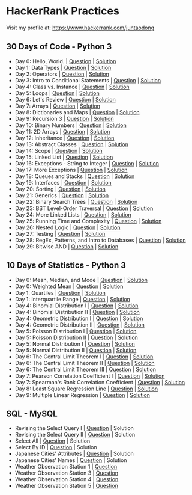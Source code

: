 # HackerRank Practices

Visit my profile at: https://www.hackerrank.com/juntaodong

## 30 Days of Code - Python 3
+ Day 0: Hello, World. | [Question](https://www.hackerrank.com/challenges/30-hello-world/problem) | [Solution](https://github.com/JuntaoDong/hackerrank/blob/master/30%20Days%20of%20Code/day00_hello_world.py)
+ Day 1: Data Types | [Question](https://www.hackerrank.com/challenges/30-data-types/problem) | [Solution](https://github.com/JuntaoDong/hackerrank/blob/master/30%20Days%20of%20Code/day01_data_types.py)
+ Day 2: Operators | [Question](https://www.hackerrank.com/challenges/30-operators/problem) | [Solution](https://github.com/JuntaoDong/hackerrank/blob/master/30%20Days%20of%20Code/day02_operators.py)
+ Day 3: Intro to Conditional Statements | [Question](https://www.hackerrank.com/challenges/30-conditional-statements) | [Solution](https://github.com/JuntaoDong/hackerrank/blob/master/30%20Days%20of%20Code/day03_intro_to_conditional_statements.py)
+ Day 4: Class vs. Instance | [Question](https://www.hackerrank.com/challenges/30-class-vs-instance) | [Solution](https://github.com/JuntaoDong/hackerrank/blob/master/30%20Days%20of%20Code/day04_class_vs_instance.py)
+ Day 5: Loops | [Question](https://www.hackerrank.com/challenges/30-loops) | [Solution](https://github.com/JuntaoDong/hackerrank/blob/master/30%20Days%20of%20Code/day05_loops.py)
+ Day 6: Let's Review | [Question](https://www.hackerrank.com/challenges/30-review-loop) | [Solution](https://github.com/JuntaoDong/hackerrank/blob/master/30%20Days%20of%20Code/day06_lets_review.py)
+ Day 7: Arrays | [Question](https://www.hackerrank.com/challenges/30-arrays) | [Solution](https://github.com/JuntaoDong/hackerrank/blob/master/30%20Days%20of%20Code/day07_arrays.py)
+ Day 8: Dictionaries and Maps | [Question](https://www.hackerrank.com/challenges/30-dictionaries-and-maps) | [Solution](https://github.com/JuntaoDong/hackerrank/blob/master/30%20Days%20of%20Code/day08_dictionaries_and_maps.py)
+ Day 9: Recursion 3 | [Question](https://www.hackerrank.com/challenges/30-recursion) | [Solution](https://github.com/JuntaoDong/hackerrank/blob/master/30%20Days%20of%20Code/day09_recursion3.py)
+ Day 10: Binary Numbers | [Question](https://www.hackerrank.com/challenges/30-binary-numbers) | [Solution](https://github.com/JuntaoDong/hackerrank/blob/master/30%20Days%20of%20Code/day10_binary_numbers.py)
+ Day 11: 2D Arrays | [Question](https://www.hackerrank.com/challenges/30-2d-arrays) | [Solution](https://github.com/JuntaoDong/hackerrank/blob/master/30%20Days%20of%20Code/day11_2d_arrays.py)
+ Day 12: Inheritance | [Question](https://www.hackerrank.com/challenges/30-inheritance) | [Solution](https://github.com/JuntaoDong/hackerrank/blob/master/30%20Days%20of%20Code/day12_inheritance.py)
+ Day 13: Abstract Classes | [Question](https://www.hackerrank.com/challenges/30-abstract-classes) | [Solution](https://github.com/JuntaoDong/hackerrank/blob/master/30%20Days%20of%20Code/day13_abstract_classes.py)
+ Day 14: Scope | [Question](https://www.hackerrank.com/challenges/30-scope) | [Solution](https://github.com/JuntaoDong/hackerrank/blob/master/30%20Days%20of%20Code/day14_scope.py)
+ Day 15: Linked List | [Question](https://www.hackerrank.com/challenges/30-linked-list) | [Solution](https://github.com/JuntaoDong/hackerrank/blob/master/30%20Days%20of%20Code/day15_linked_list.py)
+ Day 16: Exceptions - String to Integer | [Question](https://www.hackerrank.com/challenges/30-exceptions-string-to-integer) | [Solution](https://github.com/JuntaoDong/hackerrank/blob/master/30%20Days%20of%20Code/day16_exceptions_string_to_integer.py)
+ Day 17: More Exceptions | [Question](https://www.hackerrank.com/challenges/30-more-exceptions) | [Solution](https://github.com/JuntaoDong/hackerrank/blob/master/30%20Days%20of%20Code/day17_more_exceptions.py)
+ Day 18: Queues and Stacks | [Question](https://www.hackerrank.com/challenges/30-queues-stacks) | [Solution](https://github.com/JuntaoDong/hackerrank/blob/master/30%20Days%20of%20Code/day18_queues_and_stacks.py)
+ Day 19: Interfaces | [Question](https://www.hackerrank.com/challenges/30-interfaces) | [Solution](https://github.com/JuntaoDong/hackerrank/blob/master/30%20Days%20of%20Code/day19_interfaces.py)
+ Day 20: Sorting | [Question](https://www.hackerrank.com/challenges/30-sorting) | [Solution](https://github.com/JuntaoDong/hackerrank/blob/master/30%20Days%20of%20Code/day20_sorting.py)
+ Day 21: Generics | [Question](https://www.hackerrank.com/challenges/30-generics) | [Solution](https://github.com/JuntaoDong/hackerrank/blob/master/30%20Days%20of%20Code/day21_generics.java)
+ Day 22: Binary Search Trees | [Question](https://www.hackerrank.com/challenges/30-binary-search-trees) | [Solution](https://github.com/JuntaoDong/hackerrank/blob/master/30%20Days%20of%20Code/day22_binary_search_trees.py)
+ Day 23: BST Level-Order Traversal | [Question](https://www.hackerrank.com/challenges/30-binary-trees) | [Solution](https://github.com/JuntaoDong/hackerrank/blob/master/30%20Days%20of%20Code/day23_BST_level_order_traversal.py)
+ Day 24: More Linked Lists | [Question](https://www.hackerrank.com/challenges/30-linked-list-deletion) | [Solution](https://github.com/JuntaoDong/hackerrank/blob/master/30%20Days%20of%20Code/day24_more_linked_lists.py)
+ Day 25: Running Time and Complexity | [Question](https://www.hackerrank.com/challenges/30-running-time-and-complexity) | [Solution](https://github.com/JuntaoDong/hackerrank/blob/master/30%20Days%20of%20Code/day25_running_time_and_complexity.py)
+ Day 26: Nested Logic | [Question](https://www.hackerrank.com/challenges/30-nested-logic) | [Solution](https://github.com/JuntaoDong/hackerrank/blob/master/30%20Days%20of%20Code/day26_nested_logic.py)
+ Day 27: Testing | [Question](https://www.hackerrank.com/challenges/30-testing) | [Solution](https://github.com/JuntaoDong/hackerrank/blob/master/30%20Days%20of%20Code/day27_testing.py)
+ Day 28: RegEx, Patterns, and Intro to Databases | [Question](https://www.hackerrank.com/challenges/30-regex-patterns) | [Solution](https://github.com/JuntaoDong/hackerrank/blob/master/30%20Days%20of%20Code/day28_regex_patterns_and_intro_to_databases.py)
+ Day 29: Bitwise AND | [Question](https://www.hackerrank.com/challenges/30-bitwise-and) | [Solution](https://github.com/JuntaoDong/hackerrank/blob/master/30%20Days%20of%20Code/day29_bitwise_and.py)


## 10 Days of Statistics - Python 3
+ Day 0: Mean, Median, and Mode | [Question](https://www.hackerrank.com/challenges/s10-basic-statistics) | [Solution](https://github.com/JuntaoDong/hackerrank/blob/master/10%20Days%20of%20Statistics/day00_mean_median_mode.py)
+ Day 0: Weighted Mean | [Question](https://www.hackerrank.com/challenges/s10-weighted-mean) | [Solution](https://github.com/JuntaoDong/hackerrank/blob/master/10%20Days%20of%20Statistics/day00_weighted_mean.py)
+ Day 1: Quartiles | [Question](https://www.hackerrank.com/challenges/s10-quartiles) | [Solution](https://github.com/JuntaoDong/hackerrank/blob/master/10%20Days%20of%20Statistics/day01_quartiles.py)
+ Day 1: Interquartile Range | [Question](https://www.hackerrank.com/challenges/s10-interquartile-range) | [Solution](https://github.com/JuntaoDong/hackerrank/blob/master/10%20Days%20of%20Statistics/day01_interquartile_range.py)
+ Day 4: Binomial Distribution I | [Question](https://www.hackerrank.com/challenges/s10-binomial-distribution-1) | [Solution](https://github.com/JuntaoDong/hackerrank/blob/master/10%20Days%20of%20Statistics/day04_binomial_distribution1.py)
+ Day 4: Binomial Distribution II | [Question](https://www.hackerrank.com/challenges/s10-binomial-distribution-2) | [Solution](https://github.com/JuntaoDong/hackerrank/blob/master/10%20Days%20of%20Statistics/day04_binomial_distribution2.py)
+ Day 4: Geometric Distribution I | [Question](https://www.hackerrank.com/challenges/s10-geometric-distribution-1) | [Solution](https://github.com/JuntaoDong/hackerrank/blob/master/10%20Days%20of%20Statistics/day04_geometric_distribution1.py)
+ Day 4: Geometric Distribution II | [Question](https://www.hackerrank.com/challenges/s10-geometric-distribution-2) | [Solution](https://github.com/JuntaoDong/hackerrank/blob/master/10%20Days%20of%20Statistics/day04_geometric_distribution2.py)
+ Day 5: Poisson Distribution I | [Question](https://www.hackerrank.com/challenges/s10-poisson-distribution-1) | [Solution](https://github.com/JuntaoDong/hackerrank/blob/master/10%20Days%20of%20Statistics/day05_poisson_distribution1.py)
+ Day 5: Poisson Distribution II | [Question](https://www.hackerrank.com/challenges/s10-poisson-distribution-2) | [Solution](https://github.com/JuntaoDong/hackerrank/blob/master/10%20Days%20of%20Statistics/day05_poisson_distribution2.py)
+ Day 5: Normal Distribution I | [Question](https://www.hackerrank.com/challenges/s10-normal-distribution-1) | [Solution](https://github.com/JuntaoDong/hackerrank/blob/master/10%20Days%20of%20Statistics/day05_normal_distribution1.py)
+ Day 5: Normal Distribution II | [Question](https://www.hackerrank.com/challenges/s10-normal-distribution-2) | [Solution](https://github.com/JuntaoDong/hackerrank/blob/master/10%20Days%20of%20Statistics/day05_normal_distribution2.py)
+ Day 6: The Central Limit Theorem I | [Question](https://www.hackerrank.com/challenges/s10-the-central-limit-theorem-1) | [Solution](https://github.com/JuntaoDong/hackerrank/blob/master/10%20Days%20of%20Statistics/day06_the_central_limit_theorem1.py)
+ Day 6: The Central Limit Theorem II | [Question](https://www.hackerrank.com/challenges/s10-the-central-limit-theorem-2) | [Solution](https://github.com/JuntaoDong/hackerrank/blob/master/10%20Days%20of%20Statistics/day06_the_central_limit_theorem2.py)
+ Day 6: The Central Limit Theorem III | [Question](https://www.hackerrank.com/challenges/s10-the-central-limit-theorem-3) | [Solution](https://github.com/JuntaoDong/hackerrank/blob/master/10%20Days%20of%20Statistics/day06_the_central_limit_theorem3.py)
+ Day 7: Pearson Correlation Coefficient I | [Question](https://www.hackerrank.com/challenges/s10-pearson-correlation-coefficient) | [Solution](https://github.com/JuntaoDong/hackerrank/blob/master/10%20Days%20of%20Statistics/day07_pearson_correlation_coefficient.py)
+ Day 7: Spearman's Rank Correlation Coefficient | [Question](https://www.hackerrank.com/challenges/s10-spearman-rank-correlation-coefficient) | [Solution](https://github.com/JuntaoDong/hackerrank/blob/master/10%20Days%20of%20Statistics/day07_spearmans_rank_correlation_coefficient.py)
+ Day 8: Least Square Regression Line | [Question](https://www.hackerrank.com/challenges/s10-least-square-regression-line) | [Solution](https://github.com/JuntaoDong/hackerrank/blob/master/10%20Days%20of%20Statistics/day08_least_square_regression_line.py)
+ Day 9: Multiple Linear Regression | [Question](https://www.hackerrank.com/challenges/s10-multiple-linear-regression) | [Solution](https://github.com/JuntaoDong/hackerrank/blob/master/10%20Days%20of%20Statistics/day09_multiple_linear_regression.py)


## SQL - MySQL
+ Revising the Select Query I | [Question](https://www.hackerrank.com/challenges/revising-the-select-query/problem) | Solution
+ Revising the Select Query II | [Question](https://www.hackerrank.com/challenges/revising-the-select-query-2/problem) | Solution
+ Select All | [Question](https://www.hackerrank.com/challenges/select-all-sql/problem) | Solution
+ Select By ID | [Question](https://www.hackerrank.com/challenges/select-by-id/problem) | Solution
+ Japanese Cities' Attributes | [Question](https://www.hackerrank.com/challenges/japanese-cities-attributes/problem) | Solution
+ Japanese Cities' Names | [Question](https://www.hackerrank.com/challenges/japanese-cities-name/problem) | Solution
+ Weather Observation Station 1 | [Question](https://www.hackerrank.com/challenges/weather-observation-station-1/problem)
+ Weather Observation Station 3 | [Question](https://www.hackerrank.com/challenges/weather-observation-station-3/problem)
+ Weather Observation Station 4 | [Question](https://www.hackerrank.com/challenges/weather-observation-station-4/problem)
+ Weather Observation Station 5 | [Question](https://www.hackerrank.com/challenges/weather-observation-station-5/problem)




